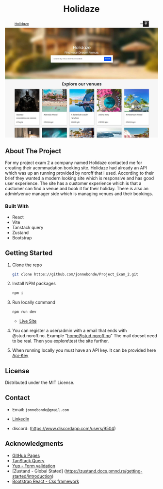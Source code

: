 <h1 align="center">Holidaze</h1>

![image](https://github.com/jonnebonde/Project_Exam_2/blob/master/src/assets/Images/screenshot-homepage.jpg)

<!-- ABOUT THE PROJECT -->

## About The Project

For my project exam 2 a company named Holidaze contacted me for creating their acommadation booking site.
Holidaze had already an API which was up an running provided by noroff that i used.
According to their brief they wanted a modern looking site which is responsive and has good user experience. The site has a customer experience which is that a customer can find a venue and book it for their holiday. There is also an admin\venue manager side which is managing venues and their bookings.

### Built With

- React
- Vite
- Tanstack query
- Zustand
- Bootstrap

<!-- GETTING STARTED -->

## Getting Started

1. Clone the repo
   ```sh
   git clone https://github.com/jonnebonde/Project_Exam_2.git
   ```
2. Install NPM packages
   ```sh
   npm i
   ```
3. Run locally command

   ```sh
   npm run dev
   ```

   - [Live Site](https://holidazzzzze.netlify.app/)

4. You can register a user\admin with a email that ends with @stud.noroff.no.
   Example "home@stud.noroff.no" The mail doesnt need to be real.
   Then you explore\test the site further.
5. When running locally you must have an API key. It can be provided here [Api-Key](https://docs.noroff.dev/docs/v2/auth/api-key#api-key-tool)

<!-- LICENSE -->

## License

Distributed under the MIT License.

<!-- CONTACT -->

## Contact

- Email: `jonnebonde@gmail.com`

- [LinkedIn](https://www.linkedin.com/in/jonne-martin-krosby-a689ba1b1/)
- discord: (https://www.discordapp.com/users/9504)

<!-- ACKNOWLEDGMENTS -->

## Acknowledgments

- [GitHub Pages](https://pages.github.com)
- [TanStack Query](https://tanstack.com/query/latest)
- [Yup - Form validation](https://github.com/jquense/yup)
- [Zustand - Global Stated] (https://zustand.docs.pmnd.rs/getting-started/introduction)
- [Bootstrap React - Css framework](https://react-bootstrap.netlify.app/)

